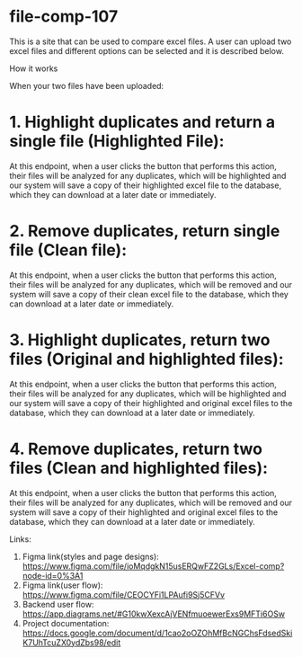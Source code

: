 # file-comp-107

This is a site that can be used to compare excel files. A user can upload two excel files and different options can be selected and it is described below.

How it works

When your two files have been uploaded:

# 1. Highlight duplicates and return a single file (Highlighted File): 

At this endpoint, when a user clicks the button that performs this action, their files will be analyzed for any duplicates, which will be highlighted and our system will save a copy of their highlighted excel file to the database, which they can download at a later date or immediately. 

# 2. Remove duplicates, return single file (Clean file): 

At this endpoint, when a user clicks the button that performs this action, their files will be analyzed for any duplicates, which will be removed and our system will save a copy of their clean excel file to the database, which they can download at a later date or immediately. 

# 3. Highlight duplicates, return two files (Original and highlighted files): 

At this endpoint, when a user clicks the button that performs this action, their files will be analyzed for any duplicates, which will be highlighted and our system will save a copy of their highlighted and original excel files to the database, which they can download at a later date or immediately. 

# 4. Remove  duplicates, return two files (Clean and highlighted files): 

At this endpoint, when a user clicks the button that performs this action, their files will be analyzed for any duplicates, which will be removed and our system will save a copy of their highlighted and original excel files to the database, which they can download at a later date or immediately. 

Links:
1. Figma link(styles and page designs): https://www.figma.com/file/ioMqdgkN15usERQwFZ2GLs/Excel-comp?node-id=0%3A1
2. Figma link(user flow): https://www.figma.com/file/CEOCYFi1LPAufi9Sj5CFVv
3. Backend user flow: https://app.diagrams.net/#G10kwXexcAjVENfmuoewerExs9MFTi6OSw
4. Project documentation: https://docs.google.com/document/d/1cao2oOZOhMfBcNGChsFdsedSkiK7UhTcuZX0ydZbs98/edit
